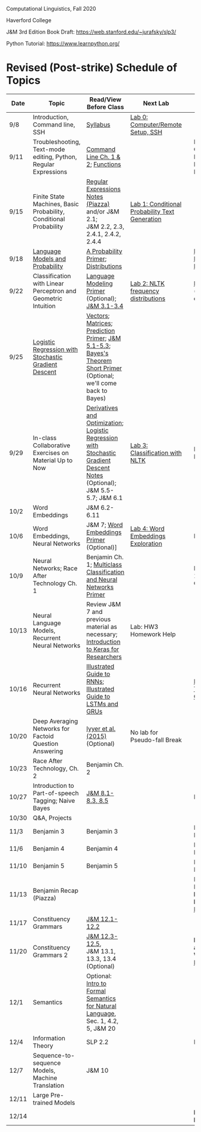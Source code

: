 Computational Linguistics, Fall 2020

Haverford College

J&M 3rd Edition Book Draft: https://web.stanford.edu/~jurafsky/slp3/

Python Tutorial: https://www.learnpython.org/

# Revised (Post-strike) Schedule of Topics 

| Date  | Topic                                                        | Read/View Before Class                                       | Next Lab                                                     |      | Due                                                          |
| ----- | ------------------------------------------------------------ | ------------------------------------------------------------ | ------------------------------------------------------------ | ---- | ------------------------------------------------------------ |
| 9/8   | Introduction, Command line, SSH                              | [Syllabus](syllabus.md)                                      | [Lab 0: Computer/Remote  Setup, SSH](labs/lab0.md)           |      |                                                              |
| 9/11  | Troubleshooting, Text-mode editing, Python, Regular Expressions | [Command Line Ch. 1 & 2](https://www.learnenough.com/command-line-tutorial/basics);  [Functions](https://www.youtube.com/watch?v=MjeXZ7Ea89g) |                                                              |      | HW0: Command Line Discussion Board                           |
| 9/15  | Finite State Machines, Basic Probability, Conditional Probability | [Regular Expressions Notes (Piazza)](https://piazza.com/class_profile/get_resource/kcxiq6ijb2q5t/kex7ykctfdx57c) and/or J&M 2.1;<br /> J&M 2.2, 2.3, 2.4.1, 2.4.2, 2.4.4<br /> | [Lab 1: Conditional Probability Text Generation](labs/lab1.md) |      |                                                              |
| 9/18  | [Language Models and Probability](https://piazza.com/class_profile/get_resource/kcxiq6ijb2q5t/kf8ets0a6t1tv) | [A Probability Primer](https://www.sjsu.edu/faculty/gerstman/StatPrimer/probability.pdf); [Distributions](https://www.youtube.com/watch?v=qc5QewourIU&feature=youtu.be) |                                                              |      | [HW1: Regular Expressions](https://piazza.com/class_profile/get_resource/kcxiq6ijb2q5t/kex6v46sovm6cg) |
| 9/22  | Classification with Linear Perceptron and Geometric Intuition | [Language Modeling Primer](https://piazza.com/class_profile/get_resource/kcxiq6ijb2q5t/kf89r0l9txc3fw) (Optional); [J&M 3.1-3.4](https://web.stanford.edu/~jurafsky/slp3/3.pdf) | [Lab 2: NLTK frequency distributions](labs/lab2.md)          |      | [Lab 1](labs/lab1.md) (before class)                         |
| 9/25  | [Logistic Regression with Stochastic Gradient Descent](https://piazza.com/class_profile/get_resource/kcxiq6ijb2q5t/kfhn44yucmk48t) | [Vectors](https://www.youtube.com/watch?v=kXLGnrzw1zk); [Matrices](https://www.youtube.com/watch?v=LEJpb8v_RQQ); [Prediction Primer](https://piazza.com/class_profile/get_resource/kcxiq6ijb2q5t/kfdytve4qul29w);  [J&M 5.1-5.3](https://web.stanford.edu/~jurafsky/slp3/5.pdf); [Bayes's Theorem Short Primer](https://piazza.com/class_profile/get_resource/kcxiq6ijb2q5t/kfdyxtu4jm254f) (Optional; we'll come back to Bayes) |                                                              |      |                                                              |
| 9/29  | In-class Collaborative Exercises on Material Up to Now       | [Derivatives and Optimization](https://www.youtube.com/watch?v=TG6PIKulK0Q); [Logistic Regression with Stochastic Gradient Descent Notes](https://piazza.com/class_profile/get_resource/kcxiq6ijb2q5t/kfhn4zorp646dt) (Optional); J&M 5.5-5.7; J&M 6.1 | [Lab 3: Classification with NLTK](labs/lab3.md)              |      | Lab 2: NLTK Intro; HW2                                       |
| 10/2  | Word Embeddings                                              | J&M 6.2-6.11                                                 |                                                              |      |                                                              |
| 10/6  | Word Embeddings, Neural Networks                             | J&M 7; [Word Embeddings Primer](https://piazza.com/class_profile/get_resource/kcxiq6ijb2q5t/kfs9ejn2pjo34s) (Optional)] | [Lab 4: Word Embeddings Exploration](labs/lab4.md)           |      | Lab 3                                                        |
| 10/9  | Neural Networks; Race After Technology Ch. 1                 | Benjamin Ch. 1; [Multiclass Classification and Neural Networks Primer](https://piazza.com/class_profile/get_resource/kcxiq6ijb2q5t/kfxzq9q9oxx674) |                                                              |      | Benjamin Ch. 1 Discussion Questions                          |
| 10/13 | Neural Language Models, Recurrent Neural Networks            | Review J&M 7 and previous material as necessary; [Introduction to Keras for Researchers](https://keras.io/getting_started/intro_to_keras_for_researchers/) | Lab: HW3 Homework Help                                       |      |                                                              |
| 10/16 | Recurrent Neural Networks                                    | [Illustrated Guide to RNNs](https://www.youtube.com/watch?v=LHXXI4-IEns); [Illustrated Guide to LSTMs and GRUs](https://www.youtube.com/watch?v=8HyCNIVRbSU) |                                                              |      | [HW3: Neural Text Classification](https://piazza.com/class_profile/get_resource/kcxiq6ijb2q5t/kfy03lbdbvr56e) |
| 10/20 | Deep Averaging Networks for Factoid Question Answering       | [Iyyer et al. (2015)](https://people.cs.umass.edu/~miyyer/pubs/2015_acl_dan.pdf) (Optional) | No lab for Pseudo-fall Break                                 |      |                                                              |
| 10/23 | Race After Technology, Ch. 2                                 | Benjamin Ch. 2                                               |                                                              |      |                                                              |
| 10/27 | Introduction to Part-of-speech Tagging; Naive Bayes          | [J&M 8.1-8.3, 8.5](https://web.stanford.edu/~jurafsky/slp3/8.pdf) |                                                              |      | Lab 4                                                        |
| 10/30 | Q&A, Projects                                                |                                                              |                                                              |      |                                                              |
| 11/3  | Benjamin  3                                 | Benjamin 3                                                   |                                                              |      | Piazza Discussion                                            |
| 11/6  | Benjamin 4                                  | Benjamin 4                                                   |                                                              |      | Piazza Discussion                                            | 
| 11/10 |  Benjamin 5                                  | Benjamin 5                                                   |                                                              |      | Piazza Discussion                                            |
| 11/13 | Benjamin Recap (Piazza)                      |                                                              |                                                              |      | Piazza Discussion, **Final Project Proposal**, [Lab 5](labs/lab5.md)                | 
| 11/17 | Constituency Grammars                                        | [J&M 12.1-12.2](https://web.stanford.edu/~jurafsky/slp3/12.pdf) |                                                              |      |                                                              |
| 11/20 | Constituency Grammars 2                                      | [J&M 12.3-12.5](https://web.stanford.edu/~jurafsky/slp3/12.pdf),<br />J&M 13.1, 13.3, 13.4 (Optional) |                                                              |      | **Introduction and Related Work Draft** , [Lab 6](labs/lab6.md)                    |
| 12/1  | Semantics                                                    | Optional: [Intro to Formal Semantics for Natural Language](https://www.cl.cam.ac.uk/teaching/1011/L107/semantics.pdf), Sec. 1, 4.2, 5, J&M 20 |                                                              |      |                                                              |
| 12/4  | Information Theory                                           |       SLP 2.2                                                       |                                                              |      |         Lab 7                                                     |
| 12/7  | Sequence-to-sequence Models, Machine Translation                                       |       J&M 10                                                          |                                                              |      |                                                              |
| 12/11 | Large Pre-trained Models           |                                                     |                                                              |      |                                                              |
| 12/14 |                                                  |                                                              |                                                              |      | **Final Project Report**                                     |


